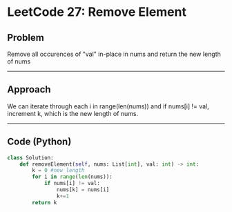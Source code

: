 # LeetCode 27: Remove Element

## Problem
Remove all occurences of "val" in-place in nums and return the new length of nums

---

## Approach
We can iterate through each i in range(len(nums)) and if nums[i] != val, increment k, which is the new length of nums.  

---

## Code (Python)
```python
class Solution:
    def removeElement(self, nums: List[int], val: int) -> int:
        k = 0 #new length
        for i in range(len(nums)):
            if nums[i] != val:
                nums[k] = nums[i]
                k+=1
        return k
